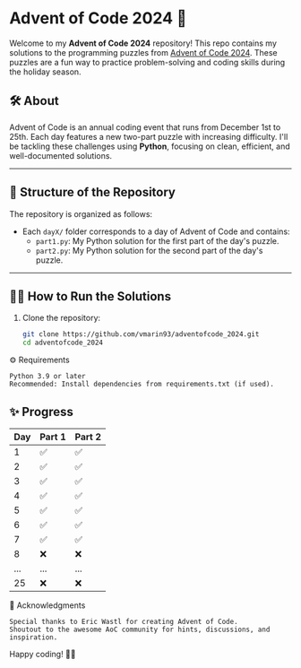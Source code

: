 # Advent of Code 2024 🎄

Welcome to my **Advent of Code 2024** repository! This repo contains my solutions to the programming puzzles from [Advent of Code 2024](https://adventofcode.com/2024). These puzzles are a fun way to practice problem-solving and coding skills during the holiday season.

## 🛠 About

Advent of Code is an annual coding event that runs from December 1st to 25th. Each day features a new two-part puzzle with increasing difficulty. I'll be tackling these challenges using **Python**, focusing on clean, efficient, and well-documented solutions.

---

## 🚀 Structure of the Repository

The repository is organized as follows:

- Each `dayX/` folder corresponds to a day of Advent of Code and contains:
  - `part1.py`: My Python solution for the first part of the day's puzzle.
  - `part2.py`: My Python solution for the second part of the day's puzzle.

---

## 🧑‍💻 How to Run the Solutions

1. Clone the repository:
   ```bash
   git clone https://github.com/vmarin93/adventofcode_2024.git
   cd adventofcode_2024


⚙️ Requirements

    Python 3.9 or later
    Recommended: Install dependencies from requirements.txt (if used).


## ✨ Progress

| Day  | Part 1 | Part 2 |
|------|--------|--------|
| 1    | ✅      | ✅      |
| 2    | ✅      | ✅       |
| 3    | ✅       | ✅       |
| 4    | ✅       | ✅       |
| 5    | ✅       | ✅       |
| 6    | ✅       | ✅       |
| 7    | ✅       | ✅       |
| 8    | ❌      | ❌      |
| ...  | ...    | ...    |
| 25   | ❌      | ❌      |


🎁 Acknowledgments

    Special thanks to Eric Wastl for creating Advent of Code.
    Shoutout to the awesome AoC community for hints, discussions, and inspiration.

Happy coding! 🎄✨
